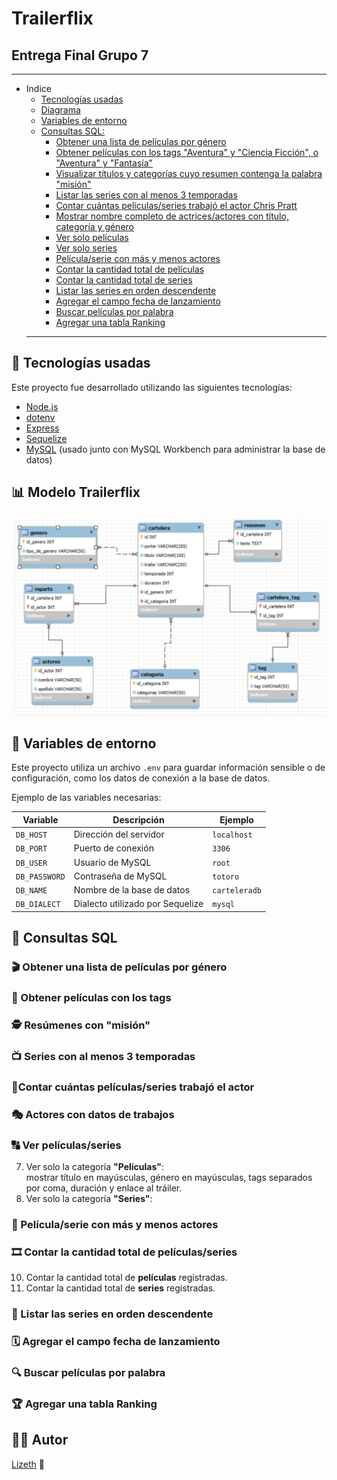 # Trailerflix
## Entrega Final Grupo 7

------
- Indice
  - [Tecnologías usadas](#-tecnologías-usadas)
  - [Diagrama](#-modelo-trailerflix)
  - [Variables de entorno](#-variables-de-entorno)
  - [Consultas SQL:](#-consultas-sql)
    - [Obtener una lista de películas por género](#-obtener-una-lista-de-películas-por-género)
    - [Obtener películas con los tags "Aventura" y "Ciencia Ficción", o "Aventura" y "Fantasía"](#-obtener-películas-con-los-tags)
    - [Visualizar títulos y categorías cuyo resumen contenga la palabra "misión"](#-resúmenes-con-misión)
    - [Listar las series con al menos 3 temporadas](#-series-con-al-menos-3-temporadas)
    - [Contar cuántas películas/series trabajó el actor Chris Pratt](#-contar-cuántas-películas/series-trabajó-el-actor)
    - [Mostrar nombre completo de actrices/actores con título, categoría y género](#-actores-con-datos-de-trabajos)
    - [Ver solo películas](#-ver-películas/series)
    - [Ver solo series ](#-ver-películas/series)
    - [Película/serie con más y menos actores](#-película/serie-con-más-y-menos-actores)
    - [Contar la cantidad total de películas](#-contar-la-cantidad-total-de-películas/series)
    - [Contar la cantidad total de series](#-contar-la-cantidad-total-de-películas/series)
    - [Listar las series en orden descendente](-listar-las-series-en-orden-descendente)
    - [Agregar el campo fecha de lanzamiento](-agregar-el-campo-fecha-de-lanzamiento)
    - [Buscar películas por palabra ](#-buscar-películas-por-palabra)
    - [Agregar una tabla Ranking](#-agregar-una-tabla-ranking)
  ------


## 🚀 Tecnologías usadas

Este proyecto fue desarrollado utilizando las siguientes tecnologías:

- [Node.js](https://nodejs.org/)
- [dotenv](https://www.npmjs.com/package/dotenv)
- [Express](https://expressjs.com/)
- [Sequelize](https://sequelize.org/)
- [MySQL](https://www.mysql.com/) (usado junto con MySQL Workbench para administrar la base de datos)



## 📊 Modelo Trailerflix
<div style="text-align: center;">
  <img src="img/diagramadb.png" alt="Diagrama de base de datos" width="600"/>
</div>

## 🔐 Variables de entorno

Este proyecto utiliza un archivo `.env` para guardar información sensible o de configuración, como los datos de conexión a la base de datos.

Ejemplo de las variables necesarias:


| Variable       | Descripción                   | Ejemplo        |
|----------------|-------------------------------|----------------|
| `DB_HOST`      | Dirección del servidor         | `localhost`    |
| `DB_PORT`      | Puerto de conexión             | `3306`         |
| `DB_USER`      | Usuario de MySQL               | `root`         |
| `DB_PASSWORD`  | Contraseña de MySQL            | `totoro`       |
| `DB_NAME`      | Nombre de la base de datos     | `carteleradb`  |
| `DB_DIALECT`   | Dialecto utilizado por Sequelize | `mysql`     |


## 🧮 Consultas SQL

### 🎬 Obtener una lista de películas por género
### 🧭 Obtener películas con los tags
### 🕵 Resúmenes con "misión"
### 📺 Series con al menos 3 temporadas
### 👤Contar cuántas películas/series trabajó el actor
### 🎭 Actores con datos de trabajos
### 🔠 Ver películas/series
7. Ver solo la categoría **"Películas"**:  
   mostrar título en mayúsculas, género en mayúsculas, tags separados por coma, duración y enlace al tráiler.
8. Ver solo la categoría **"Series"**: 
### 👥 Película/serie con más y menos actores
### 🎞️ Contar la cantidad total de películas/series
10. Contar la cantidad total de **películas** registradas.
11. Contar la cantidad total de **series** registradas.
### 🔢 Listar las series en orden descendente
### 🗓️ Agregar el campo fecha de lanzamiento
### 🔍 Buscar películas por palabra
### 🏆 Agregar una tabla Ranking 



## 👩‍💻 Autor
 [Lizeth](https://github.com/Liizeth/) 🦋<br> 
